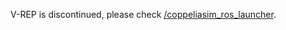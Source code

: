 V-REP is discontinued, please check [/coppeliasim_ros_launcher](https://github.com/oKermorgant/coppeliasim_ros_launcher).
